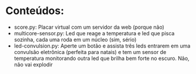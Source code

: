 # Conteúdos:
- score.py: Placar virtual com um servidor da web (porque não)
- multicore-sensor.py: Led que reage a temperatura e led que pisca sozinha, cada uma roda em um núcleo (sim, sério)
- led-convulsion.py: Aperte um botão e assista três leds entrarem em uma convulsão eletrônica (perfeita para natais) e tem um sensor de temperatura monitorando outra led que brilha bem forte no escuro. Não, não vai explodir
